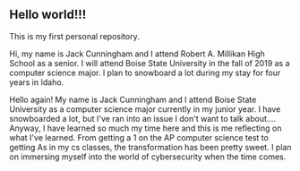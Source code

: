 ## Hello world!!!

This is my first personal repository.
 
Hi, my name is Jack Cunningham and I attend Robert A. Millikan High School as a senior. 
I will attend Boise State University in the fall of 2019 as a computer science major. 
I plan to snowboard a lot during my stay for four years in Idaho. 

Hello again! My name is Jack Cunningham and I attend Boise State University as
a computer science major currently in my junior year. I have snowboarded a lot, but I've ran into an issue I don't want to talk about.... Anyway, I have learned so much my time here and this is me reflecting on what I've learned. From getting a 1 on the AP computer science test to getting As in my cs classes, the transformation has been pretty sweet. I plan on immersing myself into the world of cybersecurity when the time comes.

